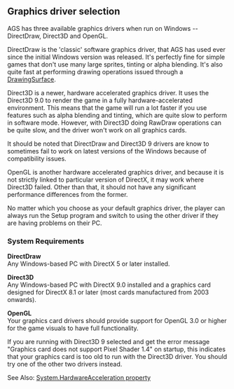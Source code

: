 ## Graphics driver selection

AGS has three available graphics drivers when run on Windows --
DirectDraw, Direct3D and OpenGL.

DirectDraw is the 'classic' software graphics driver, that AGS has used
ever since the initial Windows version was released. It's perfectly fine
for simple games that don't use many large sprites, tinting or alpha
blending. It's also quite fast at performing drawing operations issued
through a [DrawingSurface](DrawingSurface).

Direct3D is a newer, hardware accelerated graphics driver. It uses the
Direct3D 9.0 to render the game in a fully hardware-accelerated
environment. This means that the game will run a lot faster if you use
features such as alpha blending and tinting, which are quite slow to
perform in software mode. However, with Direct3D doing RawDraw
operations can be quite slow, and the driver won't work on all graphics
cards.

It should be noted that DirectDraw and Direct3D 9 drivers are know to
sometimes fail to work on latest versions of the Windows because of
compatibility issues.

OpenGL is another hardware accelerated graphics driver, and because it
is not strictly linked to particular version of DirectX, it may work
where Direct3D failed. Other than that, it should not have any
significant performance differences from the former.

No matter which you choose as your default graphics driver, the player
can always run the Setup program and switch to using the other driver if
they are having problems on their PC.

### System Requirements

**DirectDraw**<br>
Any Windows-based PC with DirectX 5 or later installed.

**Direct3D**<br>
Any Windows-based PC with DirectX 9.0 installed and a graphics card
designed for DirectX 8.1 or later (most cards manufactured from 2003
onwards).

**OpenGL**<br>
Your graphics card drivers should provide support for OpenGL 3.0 or
higher for the game visuals to have full functionality.

If you are running with Direct3D 9 selected and get the error message
"Graphics card does not support Pixel Shader 1.4" on startup, this
indicates that your graphics card is too old to run with the Direct3D
driver. You should try one of the other two drivers instead.

See Also: [System.HardwareAcceleration property](System#systemhardwareacceleration)
